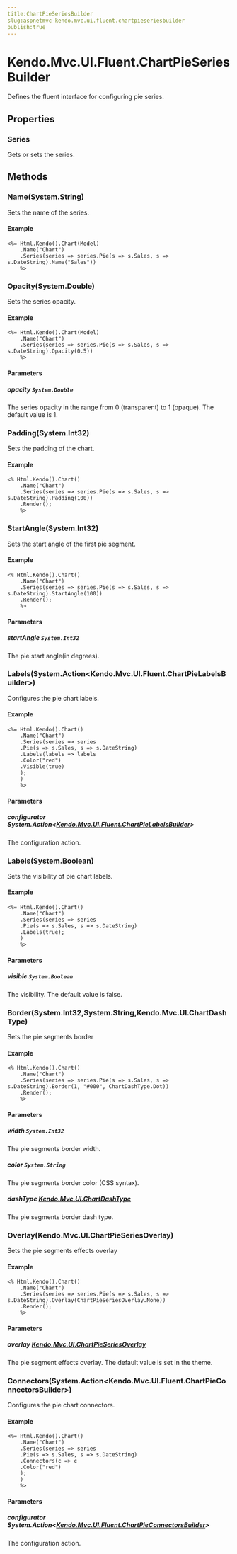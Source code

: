 ```yaml
---
title:ChartPieSeriesBuilder
slug:aspnetmvc-kendo.mvc.ui.fluent.chartpieseriesbuilder
publish:true
---
```


# Kendo.Mvc.UI.Fluent.ChartPieSeriesBuilder

Defines the fluent interface for configuring pie series.

## Properties

### Series
Gets or sets the series.

## Methods

### Name(System.String)
Sets the name of the series.

#### Example
    <%= Html.Kendo().Chart(Model)
        .Name("Chart")
        .Series(series => series.Pie(s => s.Sales, s => s.DateString).Name("Sales"))
        %>

### Opacity(System.Double)
Sets the series opacity.

#### Example
    <%= Html.Kendo().Chart(Model)
        .Name("Chart")
        .Series(series => series.Pie(s => s.Sales, s => s.DateString).Opacity(0.5))
        %>

#### Parameters

##### opacity `System.Double`
The series opacity in the range from 0 (transparent) to 1 (opaque).
            The default value is 1.

### Padding(System.Int32)
Sets the padding of the chart.

#### Example
    <% Html.Kendo().Chart()
        .Name("Chart")
        .Series(series => series.Pie(s => s.Sales, s => s.DateString).Padding(100))
        .Render();
        %>

### StartAngle(System.Int32)
Sets the start angle of the first pie segment.

#### Example
    <% Html.Kendo().Chart()
        .Name("Chart")
        .Series(series => series.Pie(s => s.Sales, s => s.DateString).StartAngle(100))
        .Render();
        %>

#### Parameters

##### startAngle `System.Int32`
The pie start angle(in degrees).

### Labels(System.Action\<Kendo.Mvc.UI.Fluent.ChartPieLabelsBuilder\>)
Configures the pie chart labels.

#### Example
    <%= Html.Kendo().Chart()
        .Name("Chart")
        .Series(series => series
        .Pie(s => s.Sales, s => s.DateString)
        .Labels(labels => labels
        .Color("red")
        .Visible(true)
        );
        )
        %>

#### Parameters

##### configurator System.Action\<[Kendo.Mvc.UI.Fluent.ChartPieLabelsBuilder](/api/wrappers/aspnet-mvc/Kendo.Mvc.UI.Fluent/ChartPieLabelsBuilder)\>
The configuration action.

### Labels(System.Boolean)
Sets the visibility of pie chart labels.

#### Example
    <%= Html.Kendo().Chart()
        .Name("Chart")
        .Series(series => series
        .Pie(s => s.Sales, s => s.DateString)
        .Labels(true);
        )
        %>

#### Parameters

##### visible `System.Boolean`
The visibility. The default value is false.

### Border(System.Int32,System.String,Kendo.Mvc.UI.ChartDashType)
Sets the pie segments border

#### Example
    <% Html.Kendo().Chart()
        .Name("Chart")
        .Series(series => series.Pie(s => s.Sales, s => s.DateString).Border(1, "#000", ChartDashType.Dot))
        .Render();
        %>

#### Parameters

##### width `System.Int32`
The pie segments border width.

##### color `System.String`
The pie segments border color (CSS syntax).

##### dashType [Kendo.Mvc.UI.ChartDashType](/api/wrappers/aspnet-mvc/Kendo.Mvc.UI/ChartDashType)
The pie segments border dash type.

### Overlay(Kendo.Mvc.UI.ChartPieSeriesOverlay)
Sets the pie segments effects overlay

#### Example
    <% Html.Kendo().Chart()
        .Name("Chart")
        .Series(series => series.Pie(s => s.Sales, s => s.DateString).Overlay(ChartPieSeriesOverlay.None))
        .Render();
        %>

#### Parameters

##### overlay [Kendo.Mvc.UI.ChartPieSeriesOverlay](/api/wrappers/aspnet-mvc/Kendo.Mvc.UI/ChartPieSeriesOverlay)
The pie segment effects overlay.
            The default value is set in the theme.

### Connectors(System.Action\<Kendo.Mvc.UI.Fluent.ChartPieConnectorsBuilder\>)
Configures the pie chart connectors.

#### Example
    <%= Html.Kendo().Chart()
        .Name("Chart")
        .Series(series => series
        .Pie(s => s.Sales, s => s.DateString)
        .Connectors(c => c
        .Color("red")
        );
        )
        %>

#### Parameters

##### configurator System.Action\<[Kendo.Mvc.UI.Fluent.ChartPieConnectorsBuilder](/api/wrappers/aspnet-mvc/Kendo.Mvc.UI.Fluent/ChartPieConnectorsBuilder)\>
The configuration action.